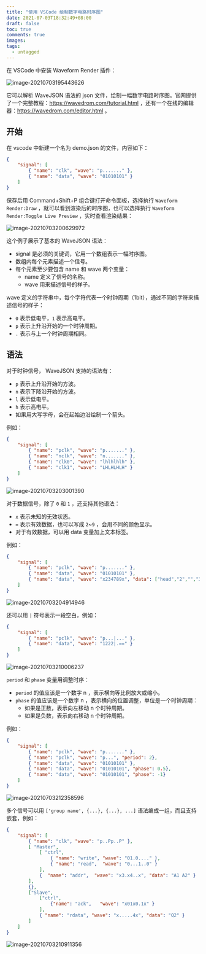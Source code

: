 ```yaml
---
title: "使用 VSCode 绘制数字电路时序图"
date: 2021-07-03T18:32:49+08:00
draft: false
toc: true
comments: true
images:
tags:
  - untagged
---
```


在 VSCode 中安装 Waveform Render 插件：

![image-20210703195443626](/images/2021-07-03/image-20210703195443626.png)

它可以解析 WaveJSON 语法的 json 文件，绘制一幅数字电路时序图。官网提供了一个完整教程：<https://wavedrom.com/tutorial.html> ，还有一个在线的编辑器：<https://wavedrom.com/editor.html> 。

## 开始

在 vscode 中新建一个名为 demo.json 的文件，内容如下：

```json
{
    "signal": [
        { "name": "clk", "wave": "p......." },
        { "name": "data", "wave": "01010101" }
    ]
}
```

保存后用 Command+Shift+P 组合键打开命令面板，选择执行 `Waveform Render:Draw` ，就可以看到渲染后的时序图，也可以选择执行 `Waveform Render:Toggle Live Preview` ，实时查看渲染结果：

![image-20210703200629972](/images/2021-07-03/image-20210703200629972.png)

这个例子展示了基本的 WaveJSON 语法：

* signal 是必须的关键词，它用一个数组表示一幅时序图。
* 数组内每个元素描述一个信号。
* 每个元素至少要包含 name 和 wave 两个变量：
    * name 定义了信号的名称。
    * wave 用来描述信号的样子。

wave 定义的字符串中，每个字符代表一个时钟周期（1bit），通过不同的字符来描述信号的样子：

* `0` 表示低电平，`1` 表示高电平。
* `p` 表示上升沿开始的一个时钟周期。
* `.` 表示与上一个时钟周期相同。

## 语法

对于时钟信号，  WaveJSON 支持的语法有：

*  `p` 表示上升沿开始的方波。
* `n` 表示下降沿开始的方波。
* `l` 表示低电平。
* `h` 表示高电平。
* 如果用大写字母，会在起始边沿绘制一个箭头。

例如：

```json
{
    "signal": [
        { "name": "pclk", "wave": "p......." },
        { "name": "nclk", "wave": "n......." },
        { "name": "clk0", "wave": "lhlhlhlh" },
        { "name": "clk1", "wave": "LHLHLHLH" }
    ]
}
```

![image-20210703203001390](/images/2021-07-03/image-20210703203001390.png)

对于数据信号，除了 `0` 和 `1` ，还支持其他语法：

* `x` 表示未知的无效状态。
* `=` 表示有效数据，也可以写成  `2`~`9` ，会用不同的颜色显示。
* 对于有效数据，可以用 data 变量加上文本标签。

例如：

```json
{
    "signal": [
        { "name": "pclk", "wave": "p......." },
        { "name": "data", "wave": "01010101" },
        { "name": "data", "wave": "x234789x", "data": ["head","2","","3"] }
    ]
}
```

![image-20210703204914946](/images/2021-07-03/image-20210703204914946.png)

还可以用 `|` 符号表示一段空白，例如：

```json
{
    "signal": [
        { "name": "pclk", "wave": "p...|..." },
        { "name": "data", "wave": "1222|.==" }
    ]
}
```

![image-20210703210006237](/images/2021-07-03/image-20210703210006237.png)

`period` 和 `phase` 变量用调整时序：

* `period` 的值应该是一个数字 n ，表示横向等比例放大或缩小。
* `phase` 的值应该是一个数字 n ，表示横向的位置调整，单位是一个时钟周期：
    * 如果是正数，表示向左移动 n 个时钟周期。
    * 如果是负数，表示向右移动 n 个时钟周期。

例如：

```json
{
    "signal": [
        { "name": "pclk", "wave": "p......." },
        { "name": "pclk", "wave": "p...", "period": 2},
        { "name": "data", "wave": "01010101" },
        { "name": "data", "wave": "01010101", "phase": 0.5},
        { "name": "data", "wave": "01010101", "phase": -1}
    ]
}
```

![image-20210703212358596](/images/2021-07-03/image-20210703212358596.png)

多个信号可以用 `['group name', {...}, {...}, ...]` 语法编成一组，而且支持嵌套，例如：

```json
{
    "signal": [
        { "name": "clk", "wave": "p..Pp..P" },
        [ "Master",
            [ "ctrl",
                { "name": "write", "wave": "01.0...." },
                { "name": "read",  "wave": "0...1..0" }
            ],
            {  "name": "addr",  "wave": "x3.x4..x", "data": "A1 A2" }
        ],
        {},
        ["Slave",
            ["ctrl",
                {"name": "ack",   "wave": "x01x0.1x" }
            ],
            { "name": "rdata", "wave": "x.....4x", "data": "Q2" }
        ]
    ]
}
```

![image-20210703210911356](/images/2021-07-03/image-20210703210911356.png)

